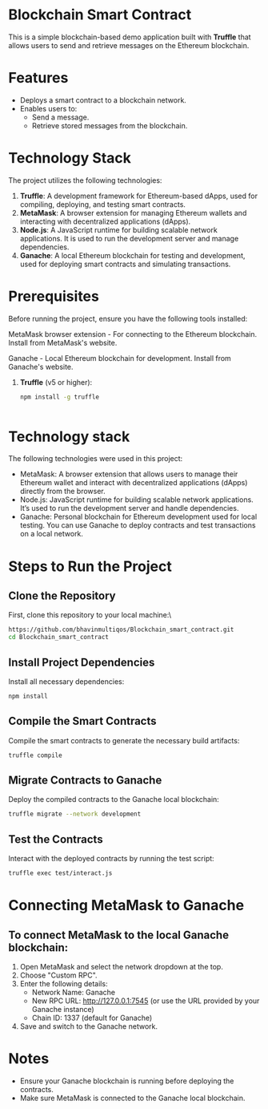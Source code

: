 # Blockchain Smart Contract

This is a simple blockchain-based demo application built with **Truffle** that allows users to send and retrieve messages on the Ethereum blockchain.

# Features
- Deploys a smart contract to a blockchain network.
- Enables users to:
  - Send a message.
  - Retrieve stored messages from the blockchain.

# Technology Stack
The project utilizes the following technologies:

1. **Truffle**: A development framework for Ethereum-based dApps, used for compiling, deploying, and testing smart contracts.
2. **MetaMask**: A browser extension for managing Ethereum wallets and interacting with decentralized applications (dApps).
3. **Node.js**: A JavaScript runtime for building scalable network applications. It is used to run the development server and manage dependencies.
4. **Ganache**: A local Ethereum blockchain for testing and development, used for deploying smart contracts and simulating transactions.

# Prerequisites
Before running the project, ensure you have the following tools installed:

MetaMask browser extension - For connecting to the Ethereum blockchain.
Install from MetaMask's website.

Ganache - Local Ethereum blockchain for development.
Install from Ganache's website.

1. **Truffle** (v5 or higher):
   ```bash
   npm install -g truffle
  
# Technology stack
The following technologies were used in this project:

- MetaMask: A browser extension that allows users to manage their Ethereum wallet and interact with decentralized applications (dApps) directly from the browser.
- Node.js: JavaScript runtime for building scalable network applications. It’s used to run the development server and handle dependencies.
- Ganache: Personal blockchain for Ethereum development used for local testing. You can use Ganache to deploy contracts and test transactions on a local network.


# Steps to Run the Project
## Clone the Repository
First, clone this repository to your local machine:\
```bash
https://github.com/bhavinmultiqos/Blockchain_smart_contract.git
cd Blockchain_smart_contract
```
## Install Project Dependencies
Install all necessary dependencies:
```bash
npm install
```
 
## Compile the Smart Contracts
Compile the smart contracts to generate the necessary build artifacts:
```bash
truffle compile
```

## Migrate Contracts to Ganache
Deploy the compiled contracts to the Ganache local blockchain:
```bash
truffle migrate --network development
```
## Test the Contracts
Interact with the deployed contracts by running the test script:
```bash
truffle exec test/interact.js
```

# Connecting MetaMask to Ganache
## To connect MetaMask to the local Ganache blockchain:

1. Open MetaMask and select the network dropdown at the top.
2. Choose "Custom RPC".
3. Enter the following details:
    - Network Name: Ganache
    - New RPC URL: http://127.0.0.1:7545 (or use the URL provided by your Ganache instance)
    - Chain ID: 1337 (default for Ganache)
4. Save and switch to the Ganache network.

# Notes
  - Ensure your Ganache blockchain is running before deploying the contracts.
  - Make sure MetaMask is connected to the Ganache local blockchain.






